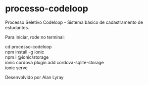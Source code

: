 # processo-codeloop
Processo Seletivo Codeloop - Sistema básico de cadastramento de estudantes.

Para iniciar, rode no terminal:

cd processo-codeloop </br>
npm install -g ionic </br>
npm i @ionic/storage </br>
ionic cordova plugin add cordova-sqlite-storage </br>
ionic serve


Desenvolvido por Alan Lyray
